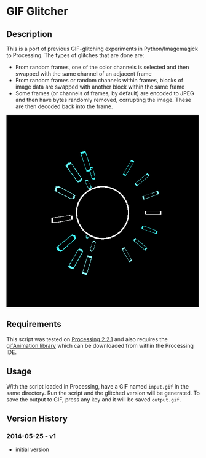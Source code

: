 # GIF Glitcher

## Description

This is a port of previous GIF-glitching experiments in Python/Imagemagick to Processing. The types of glitches that are done are:

  * From random frames, one of the color channels is selected and then swapped with the same channel of an adjacent frame
  * From random frames or random channels within frames, blocks of image data are swapped with another block within the same frame
  * Some frames (or channels of frames, by default) are encoded to JPEG and then have bytes randomly removed, corrupting the image. These are then decoded back into the frame.

![example](example.gif)

## Requirements

This script was tested on [Processing 2.2.1](https://www.processing.org/download/) and also requires the [gifAnimation library](http://extrapixel.github.io/gif-animation/) which can be downloaded from within the Processing IDE.

## Usage

With the script loaded in Processing, have a GIF named `input.gif` in the same directory. Run the script and the glitched version will be generated. To save the output to GIF, press any key and it will be saved `output.gif`.

## Version History

### 2014-05-25 - v1

  * initial version
